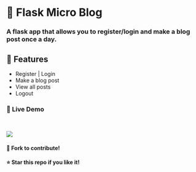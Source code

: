 # :page_facing_up: Flask Micro Blog
 
### A flask app that allows you to register/login and make a blog post once a day. 

## :wrench: Features
- Register | Login
- Make a blog post
- View all posts
- Logout

### :mega: Live Demo

</br>

![](https://github.com/pravzzyy/flask-micro-blog/blob/master/micro-blog.gif)




#### :fork_and_knife: Fork to contribute!  
#### :star: Star this repo if you like it!


